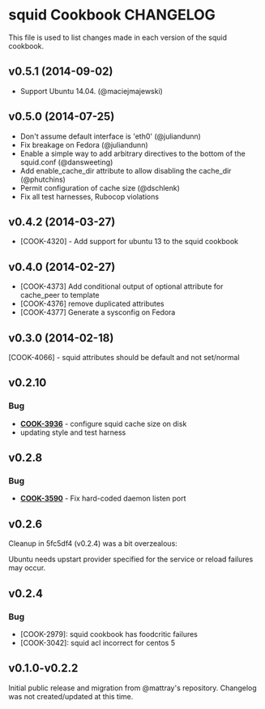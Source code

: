 squid Cookbook CHANGELOG
=======================
This file is used to list changes made in each version of the squid cookbook.

v0.5.1 (2014-09-02)
-------------------
- Support Ubuntu 14.04. (@maciejmajewski)

v0.5.0 (2014-07-25)
-------------------
- Don't assume default interface is 'eth0' (@juliandunn)
- Fix breakage on Fedora (@juliandunn)
- Enable a simple way to add arbitrary directives to the bottom of the squid.conf (@dansweeting)
- Add enable_cache_dir attribute to allow disabling the cache_dir (@phutchins)
- Permit configuration of cache size (@dschlenk)
- Fix all test harnesses, Rubocop violations


v0.4.2 (2014-03-27)
-------------------
- [COOK-4320] - Add support for ubuntu 13 to the squid cookbook


v0.4.0 (2014-02-27)
-------------------
- [COOK-4373] Add conditional output of optional attribute for cache_peer to template
- [COOK-4376] remove duplicated attributes
- [COOK-4377] Generate a sysconfig on Fedora


v0.3.0 (2014-02-18)
-------------------
[COOK-4066] - squid attributes should be default and not set/normal


v0.2.10
-------
### Bug
- **[COOK-3936](https://tickets.opscode.com/browse/COOK-3936)** - configure squid cache size on disk
- updating style and test harness


v0.2.8
------
### Bug
- **[COOK-3590](https://tickets.opscode.com/browse/COOK-3590)** - Fix hard-coded daemon listen port


v0.2.6
------
Cleanup in 5fc5df4 (v0.2.4) was a bit overzealous:

Ubuntu needs upstart provider specified for the service or reload
failures may occur.

v0.2.4
------
### Bug

- [COOK-2979]: squid cookbook has foodcritic failures
- [COOK-3042]: squid acl incorrect for centos 5

v0.1.0-v0.2.2
--------------
Initial public release and migration from @mattray's repository. Changelog was not created/updated at this time.
